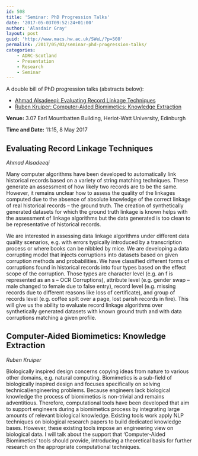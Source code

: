```yaml
---
id: 508
title: 'Seminar: PhD Progression Talks'
date: '2017-05-03T09:52:24+01:00'
author: 'Alasdair Gray'
layout: post
guid: 'http://www.macs.hw.ac.uk/SWeL/?p=508'
permalink: /2017/05/03/seminar-phd-progression-talks/
categories:
    - ADRC-Scotland
    - Presentation
    - Research
    - Seminar
---
```


A double bill of PhD progression talks (abstracts below):

- [Ahmad Alsadeeqi: Evaluating Record Linkage Techniques](#Ahmad)
- [Ruben Kruiper: Computer-Aided Biomimetics: Knowledge Extraction](#Ruben)

**Venue:** 3.07 Earl Mountbatten Building, Heriot-Watt University, Edinburgh

**Time and Date:** 11:15, 8 May 2017

## Evaluating Record Linkage Techniques

*Ahmad Alsadeeqi*

Many computer algorithms have been developed to automatically link historical records based on a variety of string matching techniques. These generate an assessment of how likely two records are to be the same. However, it remains unclear how to assess the quality of the linkages computed due to the absence of absolute knowledge of the correct linkage of real historical records – the ground truth. The creation of synthetically generated datasets for which the ground truth linkage is known helps with the assessment of linkage algorithms but the data generated is too clean to be representative of historical records.

We are interested in assessing data linkage algorithms under different data quality scenarios, e.g. with errors typically introduced by a transcription process or where books can be nibbled by mice. We are developing a data corrupting model that injects corruptions into datasets based on given corruption methods and probabilities. We have classified different forms of corruptions found in historical records into four types based on the effect scope of the corruption. Those types are character level (e.g. an f is represented as an s – OCR Corruptions), attribute level (e.g. gender swap – male changed to female due to false entry), record level (e.g. missing records due to different reasons like loss of certificate), and group of records level (e.g. coffee spilt over a page, lost parish records in fire). This will give us the ability to evaluate record linkage algorithms over synthetically generated datasets with known ground truth and with data corruptions matching a given profile.

## Computer-Aided Biomimetics: Knowledge Extraction

*Ruben Kruiper*

Biologically inspired design concerns copying ideas from nature to various other domains, e.g. natural computing. Biomimetics is a sub-field of biologically inspired design and focuses specifically on solving technical/engineering problems. Because engineers lack biological knowledge the process of biomimetics is non-trivial and remains adventitious. Therefore, computational tools have been developed that aim to support engineers during a biomimetics process by integrating large amounts of relevant biological knowledge. Existing tools work apply NLP techniques on biological research papers to build dedicated knowledge bases. However, these existing tools impose an engineering view on biological data. I will talk about the support that ‘Computer-Aided Biomimetics’ tools should provide, introducing a theoretical basis for further research on the appropriate computational techniques.